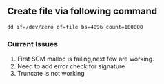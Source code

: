 ## Create file via following command

```
dd if=/dev/zero of=file bs=4096 count=100000
```

### Current Issues
1. First SCM malloc is failing,next few are working.
2. Need to add error check for signature
3. Truncate is not working 

